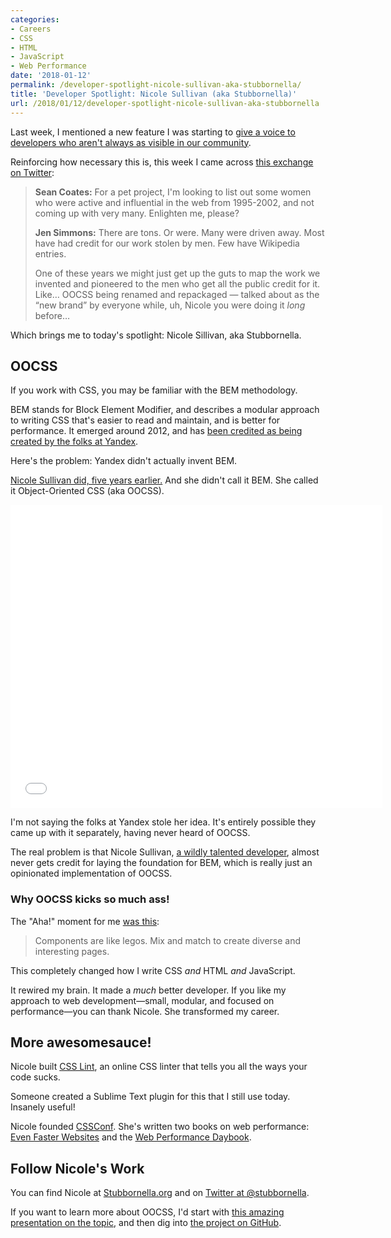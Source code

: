 ```yaml
---
categories:
- Careers
- CSS
- HTML
- JavaScript
- Web Performance
date: '2018-01-12'
permalink: /developer-spotlight-nicole-sullivan-aka-stubbornella/
title: 'Developer Spotlight: Nicole Sullivan (aka Stubbornella)'
url: /2018/01/12/developer-spotlight-nicole-sullivan-aka-stubbornella
---
```


Last week, I mentioned a new feature I was starting to [give a voice to developers who aren't always as visible in our community](/shining-a-light-on-other-developers/).

Reinforcing how necessary this is, this week I came across [this exchange on Twitter](https://twitter.com/ChrisFerdinandi/status/951459561927520258):

> **Sean Coates:** For a pet project, I'm looking to list out some women who were active and influential in the web from 1995-2002, and not coming up with very many. Enlighten me, please?
>
> **Jen Simmons:** There are tons. Or were. Many were driven away. Most have had credit for our work stolen by men. Few have Wikipedia entries.
>
> One of these years we might just get up the guts to map the work we invented and pioneered to the men who get all the public credit for it. Like… OOCSS being renamed and repackaged — talked about as the “new brand” by everyone while, uh, Nicole you were doing it *long* before…

Which brings me to today's spotlight: Nicole Sillivan, aka Stubbornella.

## OOCSS

If you work with CSS, you may be familiar with the BEM methodology.

BEM stands for Block Element Modifier, and describes a modular approach to writing CSS that's easier to read and maintain, and is better for performance. It emerged around 2012, and has [been credited as being created by the folks at Yandex](https://www.smashingmagazine.com/2012/04/a-new-front-end-methodology-bem/).

Here's the problem: Yandex didn't actually invent BEM.

[Nicole Sullivan did, five years earlier.](https://www.slideshare.net/stubbornella/object-oriented-css/) And she didn't call it BEM. She called it Object-Oriented CSS (aka OOCSS).

<iframe src="//www.slideshare.net/slideshow/embed_code/key/EUTjDAdG7npnxS" width="595" height="485" frameborder="0" marginwidth="0" marginheight="0" scrolling="no" allowfullscreen> </iframe>

I'm not saying the folks at Yandex stole her idea. It's entirely possible they came up with it separately, having never heard of OOCSS.

The real problem is that Nicole Sullivan, [a wildly talented developer](https://www.linkedin.com/in/nicolesullivan/), almost never gets credit for laying the foundation for BEM, which is really just an opinionated implementation of OOCSS.

### Why OOCSS kicks so much ass!

The "Aha!" moment for me [was this](https://www.slideshare.net/stubbornella/object-oriented-css/22-Components_are_like_legos):

> Components are like legos. Mix and match to create diverse and interesting pages.

This completely changed how I write CSS *and* HTML *and* JavaScript.

It rewired my brain. It made a *much* better developer. If you like my approach to web development&mdash;small, modular, and focused on performance&mdash;you can thank Nicole. She transformed my career.

## More awesomesauce!

Nicole built [CSS Lint](http://csslint.net/), an online CSS linter that tells you all the ways your code sucks.

Someone created a Sublime Text plugin for this that I still use today. Insanely useful!

Nicole founded [CSSConf](https://2016.cssconf.com). She's written two books on web performance: [Even Faster Websites](https://www.amazon.com/Even-Faster-Web-Sites-Performance/dp/0596522304) and the [Web Performance Daybook](https://www.amazon.com/Web-Performance-Daybook-Volume-2/dp/1449332919).

## Follow Nicole's Work

You can find Nicole at [Stubbornella.org](http://www.stubbornella.org/) and on [Twitter at @stubbornella](https://twitter.com/stubbornella).

If you want to learn more about OOCSS, I'd start with [this amazing presentation on the topic](https://www.slideshare.net/stubbornella/object-oriented-css/), and then dig into [the project on GitHub](https://github.com/stubbornella/oocss).
